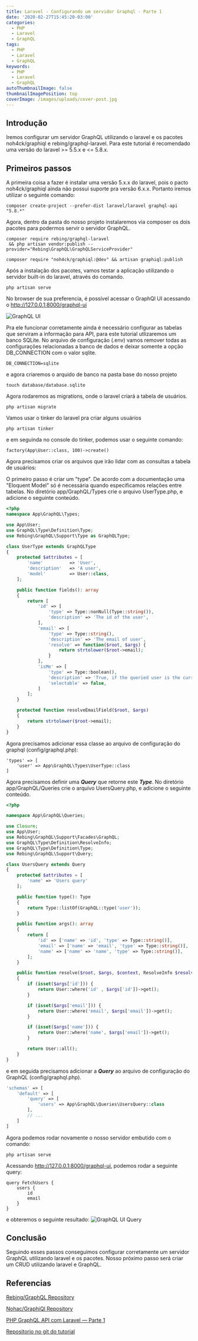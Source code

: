 ```yaml
---
title: Laravel - Configurando um servidor Graphql - Parte 1
date: '2020-02-27T15:45:20-03:00'
categories:
  - PHP
  - Laravel
  - GraphQL
tags:
  - PHP
  - Laravel
  - GraphQL
keywords:
  - PHP
  - Laravel
  - GraphQL
autoThumbnailImage: false
thumbnailImagePosition: top
coverImage: /images/uploads/cover-post.jpg
---
```

## Introdução

Iremos configurar um servidor GraphQL utilizando o laravel e os pacotes noh4ck/graphiql e rebing/graphql-laravel. Para este tutorial é recomendado uma versão do laravel >= 5.5.x e <= 5.8.x.

## Primeiros passos

A primeira coisa a fazer é instalar uma versão 5.x.x do laravel, pois o pacto noh4ck/graphiql ainda não possui suporte pra versão 6.x.x. Portanto iremos utilizar o seguinte comando:

```
composer create-project --prefer-dist laravel/laravel graphql-api "5.8.*"
```

Agora, dentro da pasta do nosso projeto instalaremos via composer os dois pacotes para podermos servir o servidor GraphQL.

```
composer require rebing/graphql-laravel && php artisan vendor:publish --provider="Rebing\GraphQL\GraphQLServiceProvider"

```
```
composer require "noh4ck/graphiql:@dev" && artisan graphiql:publish
```

Após a instalação dos pacotes, vamos testar a aplicação utilizando o servidor built-in do laravel, através do comando.
```
php artisan serve
```

No browser de sua preferencia, é possível acessar o GraphQl UI acessando o http://127.0.0.1:8000/graphql-ui 

![GraphQL UI](https://imgur.com/F1rhVqo "Laravel GraphQL UI")

Pra ele funcionar corretamente ainda é necessário configurar as tabelas que serviram a informação para API, para este tutorial utlizaremos um banco SQLite. No arquivo de configuração (.env) vamos remover todas as configurações relacionadas a banco de dados e deixar somente a opção DB_CONNECTION com o valor sqlite.

```
DB_CONNECTION=sqlite
```

e agora criaremos o arquido de banco na pasta base do nosso projeto

```
touch database/database.sqlite
```

Agora rodaremos as migrations, onde o laravel criará a tabela de usuários.

```
php artisan migrate 
```

Vamos usar o tinker do laravel pra criar alguns usuários
```
php artisan tinker
```
e em seguinda no console do tinker, podemos usar o seguinte comando:
```
factory(App\User::class, 100)->create()
```

Agora precisamos criar os arquivos que irão lidar com as consultas a tabela de usuários:

O primeiro passo é criar um "type". De acordo com a documentação uma "Eloquent Model" só é necessária quando especificamos relações entre tabelas. No diretório app/GraphQL/Types crie o arquivo UserType.php, e adicione o seguinte conteúdo.


```php
<?php
namespace App\GraphQL\Types;

use App\User;
use GraphQL\Type\Definition\Type;
use Rebing\GraphQL\Support\Type as GraphQLType;

class UserType extends GraphQLType
{
    protected $attributes = [
        'name'          => 'User',
        'description'   => 'A user',
        'model'         => User::class,
    ];

    public function fields(): array
    {
        return [
            'id' => [
                'type' => Type::nonNull(Type::string()),
                'description' => 'The id of the user',
            ],
            'email' => [
                'type' => Type::string(),
                'description' => 'The email of user',
                'resolve' => function($root, $args) {
                    return strtolower($root->email);
                }
            ],
            'isMe' => [
                'type' => Type::boolean(),
                'description' => 'True, if the queried user is the current user',
                'selectable' => false,
            ]
        ];
    }

    protected function resolveEmailField($root, $args)
    {
        return strtolower($root->email);
    }
}
``` 

Agora precisamos adicionar essa classe ao arquivo de configuração do graphql (config/graphql.php):

```
'types' => [
    'user' => App\GraphQL\Types\UserType::class
]
```

Agora precisamos definir uma _**Query**_ que retorne este _**Type**_. No diretório app/GraphQL/Queries crie o arquivo UsersQuery.php, e adicione o seguinte conteúdo.

```php
<?php

namespace App\GraphQL\Queries;

use Closure;
use App\User;
use Rebing\GraphQL\Support\Facades\GraphQL;
use GraphQL\Type\Definition\ResolveInfo;
use GraphQL\Type\Definition\Type;
use Rebing\GraphQL\Support\Query;

class UsersQuery extends Query
{
    protected $attributes = [
        'name' => 'Users query'
    ];

    public function type(): Type
    {
        return Type::listOf(GraphQL::type('user'));
    }

    public function args(): array
    {
        return [
            'id' => ['name' => 'id', 'type' => Type::string()],
            'email' => ['name' => 'email', 'type' => Type::string()],
            'name' => ['name' => 'name', 'type' => Type::string()],
        ];
    }

    public function resolve($root, $args, $context, ResolveInfo $resolveInfo, Closure $getSelectFields)
    {
        if (isset($args['id'])) {
            return User::where('id' , $args['id'])->get();
        }

        if (isset($args['email'])) {
            return User::where('email', $args['email'])->get();
        }

        if (isset($args['name'])) {
            return User::where('name', $args['email'])->get();
        }

        return User::all();
    }
}
```
e em seguida precisamos adicionar a _**Query**_ ao arquivo de configuração do GraphQL (config/graphql.php).

```php
'schemas' => [
    'default' => [
        'query' => [
            'users' => App\GraphQL\Queries\UsersQuery::class
        ],
        // ...
    ]
]
```

Agora podemos rodar novamente o nosso servidor embutido com o comando:

```
php artisan serve
```

Acessando http://127.0.0.1:8000/graphql-ui, podemos rodar a seguinte query:

```
query FetchUsers {
    users {
        id
        email
    }
}
```

e obteremos o seguinte resultado:
![GraphQL UI Query](https://imgur.com/DwI4tm2 "Laravel GraphQL Query Funcionando")

## Conclusão

Seguindo esses passos conseguimos configurar corretamente um servidor GraphQL utilizando laravel e os pacotes. Nosso próximo passo será criar um CRUD utilizando laravel e GraphQL.
 
## Referencias

[Rebing/GraphQL Repository](https://github.com/rebing/graphql-laravel)

[Nohac/GraphiQl Repository](https://github.com/Nohac/laravel-graphiql)

[PHP GraphQL API com Laravel — Parte 1](https://medium.com/criciumadev/php-graphql-api-com-laravel-part-1-4df9bcab3c9c)

[Repositorio no git do tutorial](
https://github.com/CaioFlavio/laravel-graphql-api/tree/tutorial-parte-1)
